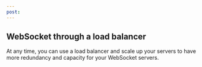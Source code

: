 ```yaml
---
post: 
---
```


## WebSocket through a load balancer

At any time, you can use a load balancer and scale up your servers to have more redundancy and capacity for your WebSocket servers.




